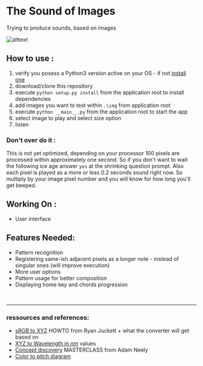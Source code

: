 # The Sound of Images
Trying to produce sounds, based on images

![alttext][blowingmind]

## How to use :
1. verify you posess a Python3 version active on your OS - if not [install one](https://www.python.org/downloads/release/python-372/)
2. download/clone this repository
3. execute `python setup.py install` from the application root to install dependencies
4. add images you want to test within `.\img` from application root
5. execute `python __main__.py` from the application root to start the app
6. select image to play and select size option
7. listen

### Don't over do it :
This is not yet optimized, depending on your processor 100 pixels are processed within approximately one second. So if you don't want to wait the following ice age answer `yes` at the shrinking question prompt.
Also each pixel is played as a more or less 0.2 seconds sound right now. So multiply by your image pixel number and you will know for how long you'll get beeped.

## Working On :
* User interface
   
## Features Needed:
* Pattern recognition
* Registering same-ish adjacent pixels as a longer note - instead of singular ones (will improve execution)
* More user options
* Pattern usage for better composition
* Displaying home key and chords progression
<br/>
<hr/>

### ressources and references:
* [sRGB to XYZ](http://www.ryanjuckett.com/programming/rgb-color-space-conversion/) HOWTO from Ryan Juckett + what the converter will get based on
* [XYZ to Wavelength in nm](https://www.waveformlighting.com/files/color_matching_functions.txt) values
* [Concept discovery](https://www.youtube.com/watch?v=JiNKlhspdKg&t=1799s) MASTERCLASS from Adam Neely
* [Color to pitch diagram](https://www.flutopedia.com/img/ColorOfSound_Nextdrum_lg.jpg)


[blowingmind]: https://github.com/Moltenhead/The-Sound-of-Images/blob/master/blowing_mind.gif "blowing mind gif"

